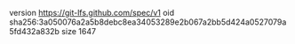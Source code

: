 version https://git-lfs.github.com/spec/v1
oid sha256:3a050076a2a5b8debc8ea34053289e2b067a2bb5d424a0527079a5fd432a832b
size 1647
